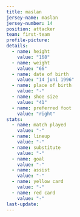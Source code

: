 ```yaml
---
title: maslan
jersey-name: maslan
jersey-number: 14
position: attacker
team: first-team
profile-picture:
details:
  - name: height
    value: "168"
  - name: weight
    value: "66"
  - name: date of birth
    value: "14 juni 1996"
  - name: place of birth
    value: "-"
  - name: shoe size
    value: "41"
  - name: preferred foot
    value: "right"
stats:
  - name: match played
    value: "-"
  - name: lineup
    value: "-"
  - name: substitute
    value: "-"
  - name: goal
    value: "-"
  - name: assist
    value: "-"
  - name: yellow card
    value: "-"
  - name: red card
    value: "-"
last-update:
---
```

